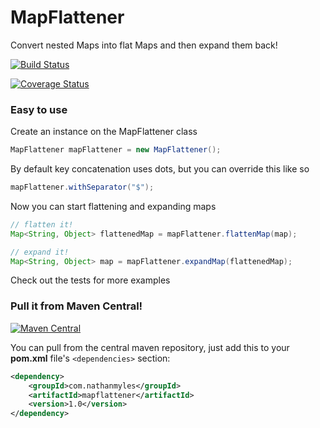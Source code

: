 # MapFlattener

Convert nested Maps into flat Maps and then expand them back!

[![Build Status](https://travis-ci.org/nathanmyles/MapFlattener.svg?branch=master)](https://travis-ci.org/nathanmyles/MapFlattener)

[![Coverage Status](https://coveralls.io/repos/github/nathanmyles/MapFlattener/badge.svg?branch=master)](https://coveralls.io/github/nathanmyles/MapFlattener?branch=master)

### Easy to use

Create an instance on the MapFlattener class
```java
MapFlattener mapFlattener = new MapFlattener();
```

By default key concatenation uses dots, but you can override this like so
```java
mapFlattener.withSeparator("$");
```

Now you can start flattening and expanding maps
```java
// flatten it!
Map<String, Object> flattenedMap = mapFlattener.flattenMap(map);

// expand it!
Map<String, Object> map = mapFlattener.expandMap(flattenedMap);
```

Check out the tests for more examples

### Pull it from Maven Central!

[![Maven Central](https://maven-badges.herokuapp.com/maven-central/com.nathanmyles/mapflattener/badge.svg)](https://maven-badges.herokuapp.com/maven-central/com.nathanmyles/mapflattener)

You can pull from the central maven repository, just add this to your __pom.xml__ file's `<dependencies>` section:

```xml
<dependency>
    <groupId>com.nathanmyles</groupId>
    <artifactId>mapflattener</artifactId>
    <version>1.0</version>
</dependency>
```

